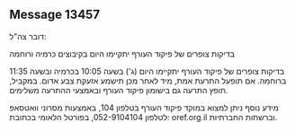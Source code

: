 ## Message 13457

דובר צה"ל:

בדיקות צופרים של פיקוד העורף יתקיימו היום בקיבוצים כרמיה ורוחמה 

בדיקות צופרים של פיקוד העורף יתקיימו היום (ג') בשעה 10:05 בכרמיה ובשעה 11:35 ברוחמה.
אם תופעל התרעת אמת, מיד לאחר מכן תישמע אזעקת צבע אדום.
במקביל, תופץ התרעה גם בישומון פיקוד העורף ובאמצעי ההתרעה משלימים.

מידע נוסף ניתן למצוא במוקד פיקוד העורף בטלפון 104, באמצעות מסרוני וואטסאפ לטלפון 052-9104104, בפורטל הלאומי בכתובת: oref.org.il וברשתות החברתיות.


